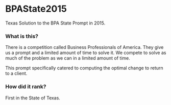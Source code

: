 # BPAState2015
Texas Solution to the BPA State Prompt in 2015.


### What is this?
There is a competition called Business Professionals of America. They give us a prompt and a limited amount of time to solve it. We compete to solve as much of the problem as we can in a limited amount of time.

This prompt specifically catered to computing the optimal change to return to a client.

### How did it rank?
First in the State of Texas.
